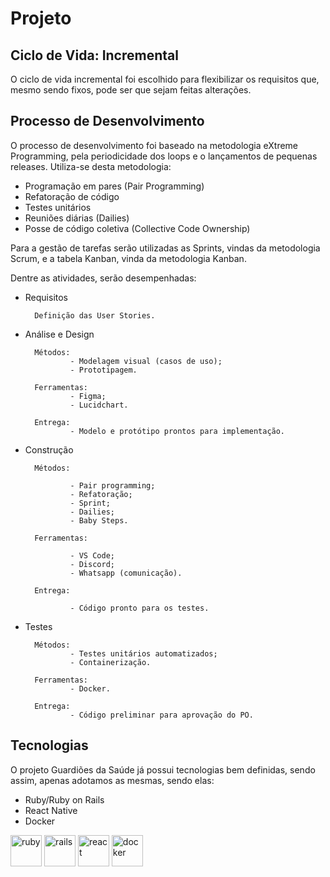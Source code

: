 # Projeto

## Ciclo de Vida: Incremental
    
O ciclo de vida incremental foi escolhido para flexibilizar os requisitos que, mesmo sendo fixos, pode ser que sejam feitas alterações.


## Processo de Desenvolvimento

O processo de desenvolvimento foi baseado na metodologia eXtreme Programming, pela periodicidade dos loops e o lançamentos de pequenas releases. Utiliza-se desta metodologia:

- Programação em pares (Pair Programming)
- Refatoração de código
- Testes unitários
- Reuniões diárias (Dailies)
- Posse de código coletiva (Collective Code Ownership)

Para a gestão de tarefas serão utilizadas as Sprints, vindas da metodologia Scrum, e a tabela Kanban, vinda da metodologia Kanban.

Dentre as atividades, serão desempenhadas:

- Requisitos

        Definição das User Stories.

- Análise e Design

        Métodos:
                - Modelagem visual (casos de uso);
                - Prototipagem.

        Ferramentas:
                - Figma;
                - Lucidchart.

        Entrega:
                - Modelo e protótipo prontos para implementação.

- Construção

        Métodos:

                - Pair programming;
                - Refatoração;
                - Sprint;
                - Dailies;
                - Baby Steps.

        Ferramentas:

                - VS Code;
                - Discord;
                - Whatsapp (comunicação).

        Entrega:

                - Código pronto para os testes.

- Testes

        Métodos:
                - Testes unitários automatizados;
                - Containerização.

        Ferramentas:
                - Docker.

        Entrega:
                - Código preliminar para aprovação do PO.

## Tecnologias

O projeto Guardiões da Saúde já possui tecnologias bem definidas, sendo assim, apenas adotamos as mesmas, sendo elas:

- Ruby/Ruby on Rails
- React Native
- Docker

<img src="https://cdn.jsdelivr.net/gh/devicons/devicon/icons/ruby/ruby-original.svg" alt="ruby" width="50rem"/>
<img src="https://cdn.jsdelivr.net/gh/devicons/devicon/icons/rails/rails-original-wordmark.svg" alt="rails" width="50rem"/>
<img src="https://cdn.jsdelivr.net/gh/devicons/devicon/icons/react/react-original.svg" alt="react" width="50rem"/>
<img src="https://cdn.jsdelivr.net/gh/devicons/devicon/icons/docker/docker-original.svg" alt="docker" width="50rem"/>